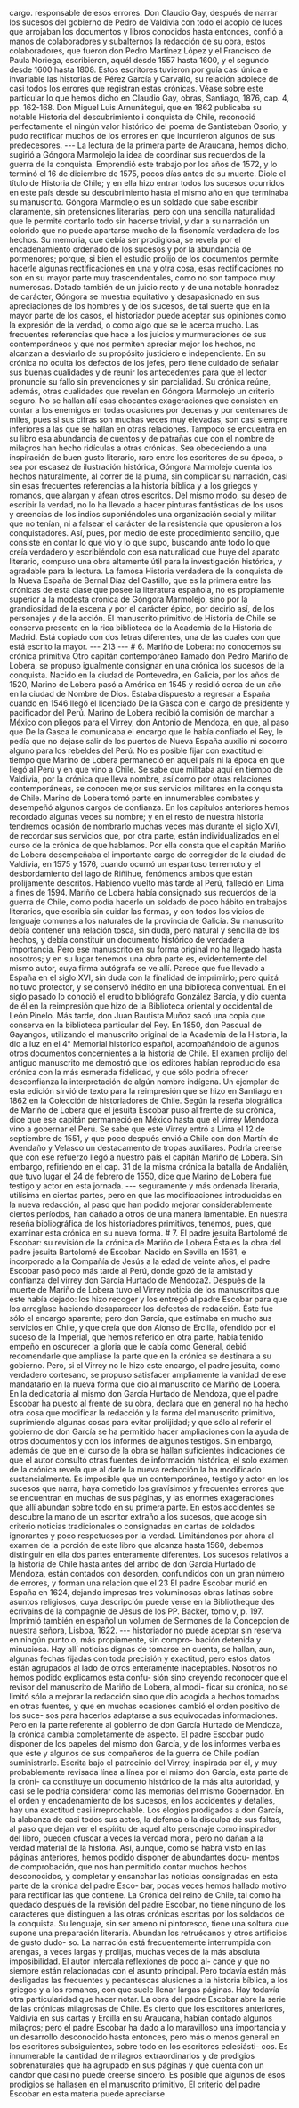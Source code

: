 cargo. responsable de esos errores. Don Claudio Gay, después de narrar los sucesos del gobierno de Pedro de Valdivia con todo el acopio de luces que arrojaban los documentos y libros conocidos hasta entonces, confió a manos de colaboradores y subalternos la redacción de su obra, estos colaboradores, que fueron don Pedro Martínez López y el Francisco de Paula Noriega, escribieron, aquél desde 1557 hasta 1600, y el segundo desde 1600 hasta 1808. Estos escritores tuvieron por guía casi única e invariable las historias de Pérez García y Carvallo, su relación adolece de casi todos los errores que registran estas crónicas. Véase sobre este particular lo que hemos dicho en Claudio Gay, obras, Santiago, 1876, cap. 4, pp. 162-168. Don Miguel Luis Arnunátegui, que en 1862 publicaba su notable Historia del descubrimiento i conquista de Chile, reconoció perfectamente el ningún valor histórico del poema de Santisteban Osorio, y pudo rectificar muchos de los errores en que incurrieron algunos de sus predecesores. --- La lectura de la primera parte de Araucana, hemos dicho, sugirió a Góngora Marmolejo la idea de coordinar sus recuerdos de la guerra de la conquista. Emprendió este trabajo por los años de 1572, y lo terminó el 16 de diciembre de 1575, pocos días antes de su muerte. Diole el título de Historia de Chile; y en ella hizo entrar todos los sucesos ocurridos en este país desde su descubrimiento hasta el mismo año en que terminaba su manuscrito. Góngora Marmolejo es un soldado que sabe escribir claramente, sin pretensiones literarias, pero con una sencilla naturalidad que le permite contarlo todo sin hacerse trivial, y dar a su narración un colorido que no puede apartarse mucho de la fisonomía verdadera de los hechos. Su memoria, que debía ser prodigiosa, se revela por el encadenamiento ordenado de los sucesos y por la abundancia de pormenores; porque, si bien el estudio prolijo de los documentos permite hacerle algunas rectificaciones en una y otra cosa, esas rectificaciones no son en su mayor parte muy trascendentales, como no son tampoco muy numerosas. Dotado también de un juicio recto y de una notable honradez de carácter, Góngora se muestra equitativo y desapasionado en sus apreciaciones de los hombres y de los sucesos, de tal suerte que en la mayor parte de los casos, el historiador puede aceptar sus opiniones como la expresión de la verdad, o como algo que se le acerca mucho. Las frecuentes referencias que hace a los juicios y murmuraciones de sus contemporáneos y que nos permiten apreciar mejor los hechos, no alcanzan a desviarlo de su propósito justiciero e independiente. En su crónica no oculta los defectos de los jefes, pero tiene cuidado de señalar sus buenas cualidades y de reunir los antecedentes para que el lector pronuncie su fallo sin prevenciones y sin parcialidad. Su crónica reúne, además, otras cualidades que revelan en Góngora Marmolejo un criterio seguro. No se hallan allí esas chocantes exageraciones que consisten en contar a los enemigos en todas ocasiones por decenas y por centenares de miles, pues si sus cifras son muchas veces muy elevadas, son casi siempre inferiores a las que se hallan en otras relaciones. Tampoco se encuentra en su libro esa abundancia de cuentos y de patrañas que con el nombre de milagros han hecho ridículas a otras crónicas. Sea obedeciendo a una inspiración de buen gusto literario, raro entre los escritores de su época, o sea por escasez de ilustración histórica, Góngora Marmolejo cuenta los hechos naturalmente, al correr de la pluma, sin complicar su narración, casi sin esas frecuentes referencias a la historia bíblica y a los griegos y romanos, que alargan y afean otros escritos. Del mismo modo, su deseo de escribir la verdad, no lo ha llevado a hacer pinturas fantásticas de los usos y creencias de los indios suponiéndoles una organización social y militar que no tenían, ni a falsear el carácter de la resistencia que opusieron a los conquistadores. Así, pues, por medio de este procedimiento sencillo, que consiste en contar lo que vio y lo que supo, buscando ante todo lo que creía verdadero y escribiéndolo con esa naturalidad que huye del aparato literario, compuso una obra altamente útil para la investigación histórica, y agradable para la lectura. La famosa Historia verdadera de la conquista de la Nueva España de Bernal Díaz del Castillo, que es la primera entre las crónicas de esta clase que posee la literatura española, no es propiamente superior a la modesta crónica de Góngora Marmolejo, sino por la grandiosidad de la escena y por el carácter épico, por decirlo así, de los personajes y de la acción. El manuscrito primitivo de Historia de Chile se conserva presente en la rica biblioteca de la Academia de la Historia de Madrid. Está copiado con dos letras diferentes, una de las cuales con que está escrito la mayor. --- 213 --- # 6. Mariño de Lobera: no conocemos su crónica primitiva Otro capitán contemporáneo llamado don Pedro Mariño de Lobera, se propuso igualmente consignar en una crónica los sucesos de la conquista. Nacido en la ciudad de Pontevedra, en Galicia, por los años de 1520, Marino de Lobera pasó a América en 1545 y residió cerca de un año en la ciudad de Nombre de Dios. Estaba dispuesto a regresar a España cuando en 1546 llegó el licenciado De la Gasca con el cargo de presidente y pacificador del Perú. Marino de Lobera recibió la comisión de marchar a México con pliegos para el Virrey, don Antonio de Mendoza, en que, al paso que De la Gasca le comunicaba el encargo que le había confiado el Rey, le pedía que no dejase salir de los puertos de Nueva España auxilio ni socorro alguno para los rebeldes del Perú. No es posible fijar con exactitud el tiempo que Marino de Lobera permaneció en aquel país ni la época en que llegó al Perú y en que vino a Chile. Se sabe que militaba aquí en tiempo de Valdivia, por la crónica que lleva nombre, así como por otras relaciones contemporáneas, se conocen mejor sus servicios militares en la conquista de Chile. Marino de Lobera tomó parte en innumerables combates y desempeñó algunos cargos de confianza. En los capítulos anteriores hemos recordado algunas veces su nombre; y en el resto de nuestra historia tendremos ocasión de nombrarlo muchas veces más durante el siglo XVI, de recordar sus servicios que, por otra parte, están individualizados en el curso de la crónica de que hablamos. Por ella consta que el capitán Mariño de Lobera desempeñaba el importante cargo de corregidor de la ciudad de Valdivia, en 1575 y 1576, cuando ocumó un espantoso terremoto y el desbordamiento del lago de Riñihue, fenómenos ambos que están prolijamente descritos. Habiendo vuelto más tarde al Perú, falleció en Lima a fines de 1594. Mariño de Lobera había consignado sus recuerdos de la guerra de Chile, como podía hacerlo un soldado de poco hábito en trabajos literarios, que escribía sin cuidar las formas, y con todos los vicios de lenguaje comunes a los naturales de la provincia de Galicia. Su manuscrito debía contener una relación tosca, sin duda, pero natural y sencilla de los hechos, y debía constituir un documento histórico de verdadera importancia. Pero ese manuscrito en su forma original no ha llegado hasta nosotros; y en su lugar tenemos una obra parte es, evidentemente del mismo autor, cuya firma autógrafa se ve allí. Parece que fue llevado a España en el siglo XVI, sin duda con la finalidad de imprimirlo; pero quizá no tuvo protector, y se conservó inédito en una biblioteca conventual. En el siglo pasado lo conoció el erudito bibliógrafo González Barcía, y dio cuenta de él en la reimpresión que hizo de la Biblioteca oriental y occidental de León Pinelo. Más tarde, don Juan Bautista Muñoz sacó una copia que conserva en la biblioteca particular del Rey. En 1850, don Pascual de Gayangos, utilizando el manuscrito original de la Academia de la Historia, la dio a luz en el 4° Memorial histórico español, acompañándolo de algunos otros documentos concernientes a la historia de Chile. El examen prolijo del antiguo manuscrito me demostró que los editores habían reproducido esa crónica con la más esmerada fidelidad, y que sólo podría ofrecer desconfianza la interpretación de algún nombre indígena. Un ejemplar de esta edición sirvió de texto para la reimpresión que se hizo en Santiago en 1862 en la Colección de historiadores de Chile. Según la reseña biográfica de Mariño de Lobera que el jesuita Escobar puso al frente de su crónica, dice que ese capitán permaneció en México hasta que el virrey Mendoza vino a gobernar el Perú. Se sabe que este Virrey entró a Lima el 12 de septiembre de 1551, y que poco después envió a Chile con don Martín de Avendaño y Velasco un destacamento de tropas auxiliares. Podría creerse que con ese refuerzo llegó a nuestro país el capitán Mariño de Lobera. Sin embargo, refiriendo en el cap. 31 de la misma crónica la batalla de Andalién, que tuvo lugar el 24 de febrero de 1550, dice que Marino de Lobera fue testigo y actor en esta jornada. --- seguramente y más ordenada literaria, utilísima en ciertas partes, pero en que las modificaciones introducidas en la nueva redacción, al paso que han podido mejorar considerablemente ciertos períodos, han dañado a otros de una manera lamentable. En nuestra reseña bibliográfica de los historiadores primitivos, tenemos, pues, que examinar esta crónica en su nueva forma. # 7. El padre jesuita Bartolomé de Escobar: su revisión de la crónica de Mariño de Lobera Ésta es la obra del padre jesuita Bartolomé de Escobar. Nacido en Sevilla en 1561, e incorporado a la Compañía de Jesús a la edad de veinte años, el padre Escobar pasó poco más tarde al Perú, donde gozó de la amistad y confianza del virrey don García Hurtado de Mendoza2. Después de la muerte de Mariño de Lobera tuvo el Virrey noticia de los manuscritos que éste había dejado: los hizo recoger y los entregó al padre Escobar para que los arreglase haciendo desaparecer los defectos de redacción. Éste fue sólo el encargo aparente; pero don García, que estimaba en mucho sus servicios en Chile, y que creía que don Aionso de Ercilla, ofendido por el suceso de la Imperial, que hemos referido en otra parte, había tenido empeño en oscurecer la gloria que le cabía como General, debió recomendarle que ampliase la parte que en la crónica se destinara a su gobierno. Pero, si el Virrey no le hizo este encargo, el padre jesuita, como verdadero cortesano, se propuso satisfacer ampliamente la vanidad de ese mandatario en la nueva forma que dio al manuscrito de Mariño de Lobera. En la dedicatoria al mismo don García Hurtado de Mendoza, que el padre Escobar ha puesto al frente de su obra, declara que en general no ha hecho otra cosa que modificar la redacción y la forma del manuscrito primitivo, suprimiendo algunas cosas para evitar prolijidad; y que sólo al referir el gobierno de don García se ha permitido hacer ampliaciones con la ayuda de otros documentos y con los informes de algunos testigos. Sin embargo, además de que en el curso de la obra se hallan suficientes indicaciones de que el autor consultó otras fuentes de información histórica, el solo examen de la crónica revela que al darle la nueva redacción la ha modificado sustancialmente. Es imposible que un contemporáneo, testigo y actor en los sucesos que narra, haya cometido los gravísimos y frecuentes errores que se encuentran en muchas de sus páginas, y las enormes exageraciones que allí abundan sobre todo en su primera parte. En estos accidentes se descubre la mano de un escritor extraño a los sucesos, que acoge sin criterio noticias tradicionales o consignadas en cartas de soldados ignorantes y poco respetuosos por la verdad. Limitándonos por ahora al examen de la porción de este libro que alcanza hasta 1560, debemos distinguir en ella dos partes enteramente diferentes. Los sucesos relativos a la historia de Chile hasta antes del arribo de don García Hurtado de Mendoza, están contados con desorden, confundidos con un gran número de errores, y forman una relación que el 23 El padre Escobar murió en España en 1624, dejando impresas tres voluminosas obras latinas sobre asuntos religiosos, cuya descripción puede verse en la Bibliotheque des écrivains de la compagnie de Jésus de los PP. Backer, tomo v, p. 197. Imprimió también en español un volumen de Sermones de la Concepcion de nuestra señora, Lisboa, 1622. --- historiador no puede aceptar sin reserva en ningún punto o, más propiamente, sin compro- bación detenida y minuciosa. Hay allí noticias dignas de tomarse en cuenta, se hallan, aun, algunas fechas fijadas con toda precisión y exactitud, pero estos datos están agrupados al lado de otros enteramente inaceptables. Nosotros no hemos podido explicarnos esta confu- sión sino creyendo reconocer que el revisor del manuscrito de Mariño de Lobera, al modi- ficar su crónica, no se limitó sólo a mejorar la redacción sino que dio acogida a hechos tomados en otras fuentes, y que en muchas ocasiones cambió el orden positivo de los suce- sos para hacerlos adaptarse a sus equivocadas informaciones. Pero en la parte referente al gobierno de don García Hurtado de Mendoza, la crónica cambia completamente de aspecto. El padre Escobar pudo disponer de los papeles del mismo don García, y de los informes verbales que éste y algunos de sus compañeros de la guerra de Chile podían suministrarle. Escrita bajo el patrocinio del Virrey, inspirada por él, y muy probablemente revisada línea a línea por el mismo don García, esta parte de la cróni- ca constituye un documento histórico de la más alta autoridad, y casi se le podría considerar como las memorias del mismo Gobernador. En el orden y encadenamiento de los sucesos, en los accidentes y detalles, hay una exactitud casi irreprochable. Los elogios prodigados a don García, la alabanza de casi todos sus actos, la defensa o la disculpa de sus faltas, al paso que dejan ver el espíritu de aquel alto personaje como inspirador del libro, pueden ofuscar a veces la verdad moral, pero no dañan a la verdad material de la historia. Así, aunque, como se habrá visto en las páginas anteriores, hemos podido disponer de abundantes docu- mentos de comprobación, que nos han permitido contar muchos hechos desconocidos, y completar y ensanchar las noticias consignadas en esta parte de la crónica del padre Esco- bar, pocas veces hemos hallado motivo para rectificar las que contiene. La Crónica del reino de Chile, tal como ha quedado después de la revisión del padre Escobar, no tiene ninguno de los caracteres que distinguen a las otras crónicas escritas por los soldados de la conquista. Su lenguaje, sin ser ameno ni pintoresco, tiene una soltura que supone una preparación literaria. Abundan los retruécanos y otros artificios de gusto dudo- so. La narración está frecuentemente interrumpida con arengas, a veces largas y prolijas, muchas veces de la más absoluta imposibilidad. El autor intercala reflexiones de poco al- cance y que no siempre están relacionadas con el asunto principal. Pero todavía están más desligadas las frecuentes y pedantescas alusiones a la historia bíblica, a los griegos y a los romanos, con que suele llenar largas páginas. Hay todavía otra particularidad que hacer notar. La obra del padre Escobar abre la serie de las crónicas milagrosas de Chile. Es cierto que los escritores anteriores, Valdivia en sus cartas y Ercilla en su Araucana, habían contado algunos milagros; pero el padre Escobar ha dado a lo maravilloso una importancia y un desarrollo desconocido hasta entonces, pero más o menos general en los escritores subsiguientes, sobre todo en los escritores eclesiásti- cos. Es innumerable la cantidad de milagros extraordinarios y de prodigios sobrenaturales que ha agrupado en sus páginas y que cuenta con un candor que casi no puede creerse sincero. Es posible que algunos de esos prodigios se hallasen en el manuscrito primitivo, El criterio del padre Escobar en esta materia puede apreciarse